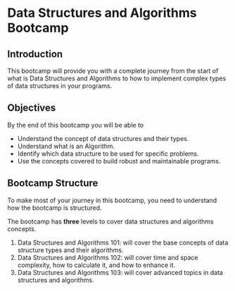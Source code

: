 # Data Structures and Algorithms Bootcamp

## Introduction 
This bootcamp will provide you with a complete journey from the start of what is Data Structures and Algorithms to how to implement complex types of data structures in your programs.


## Objectives
By the end of this bootcamp you will be able to
- Understand the concept of data structures  and their types.
- Understand what is an Algorithm.
- Identify which data structure to be used for specific problems.
- Use the concepts covered to build robust and maintainable programs.


## Bootcamp Structure 
To make most of your journey in this bootcamp, you need to understand how the bootcamp is structured. 

The bootcamp has **three** levels to cover data structures and algorithms concepts. 
1. Data Structures and Algorithms 101: will cover the base concepts of data structure types and their algorithms.
2. Data Structures and Algorithms 102: will cover time and space complexity, how to calculate it, and how to enhance it.
3. Data Structures and Algorithms 103: will cover advanced topics in data structures and algorithms.
